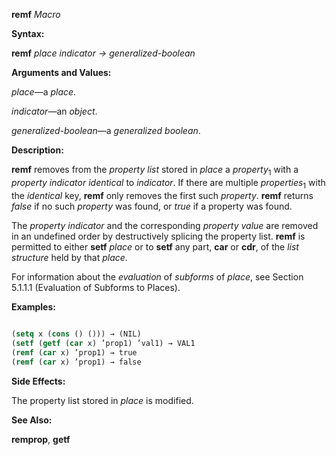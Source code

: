 **remf** *Macro* 



**Syntax:** 



**remf** *place indicator → generalized-boolean* 



**Arguments and Values:** 



*place*—a *place*. 



*indicator*—an *object*. 



*generalized-boolean*—a *generalized boolean*. 



**Description:** 



**remf** removes from the *property list* stored in *place* a *property*<sub>1</sub> with a *property indicator identical* to *indicator*. If there are multiple *properties*<sub>1</sub> with the *identical* key, **remf** only removes the first such *property*. **remf** returns *false* if no such *property* was found, or *true* if a property was found. 



The *property indicator* and the corresponding *property value* are removed in an undefined order by destructively splicing the property list. **remf** is permitted to either **setf** *place* or to **setf** any part, **car** or **cdr**, of the *list structure* held by that *place*. 



For information about the *evaluation* of *subforms* of *place*, see Section 5.1.1.1 (Evaluation of Subforms to Places). 







 



 



**Examples:**
```lisp
 
(setq x (cons () ())) → (NIL) 
(setf (getf (car x) ’prop1) ’val1) → VAL1 
(remf (car x) ’prop1) → true 
(remf (car x) ’prop1) → false 

```
**Side Effects:** 



The property list stored in *place* is modified. 



**See Also:** 



**remprop**, **getf** 



